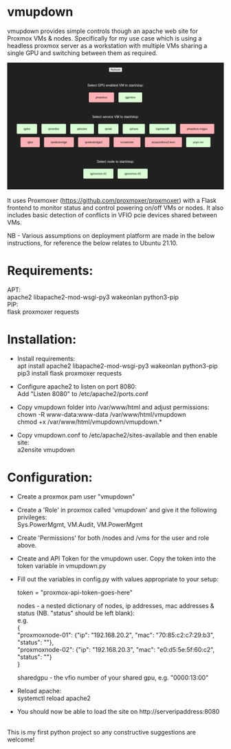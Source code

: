 # vmupdown
vmupdown provides simple controls though an apache web site for Proxmox VMs & nodes. Specifically for my use case which is using a headless proxmox server as a workstation with multiple VMs sharing a single GPU and switching between them as required.

![screenshot-1](images/vmupdown-1.png)

It uses Proxmoxer (https://github.com/proxmoxer/proxmoxer) with a Flask frontend to monitor status and control powering on/off VMs or nodes. It also includes basic detection of conflicts in VFIO pcie devices shared between VMs.

NB - Various assumptions on deployment platform are made in the below instructions, for reference the below relates to Ubuntu 21.10.

# Requirements:
APT:
<br />apache2 libapache2-mod-wsgi-py3 wakeonlan python3-pip
<br />PIP:
<br />flask proxmoxer requests

# Installation:
- Install requirements:
<br />apt install apache2 libapache2-mod-wsgi-py3 wakeonlan python3-pip
<br />pip3 install flask proxmoxer requests
- Configure apache2 to listen on port 8080:
<br />Add "Listen 8080" to /etc/apache2/ports.conf

- Copy vmupdown folder into /var/www/html and adjust permissions:<br />
chown -R www-data:www-data /var/www/html/vmupdown<br />
chmod +x /var/www/html/vmupdown/vmupdown.*

- Copy vmupdown.conf to /etc/apache2/sites-available and then enable site:
<br />a2ensite vmupdown

# Configuration:
- Create a proxmox pam user "vmupdown"
- Create a 'Role' in proxmox called 'vmupdown' and give it the following privileges:
<br />Sys.PowerMgmt, VM.Audit, VM.PowerMgmt
- Create 'Permissions' for both /nodes and /vms for the user and role above.
- Create and API Token for the vmupdown user. Copy the token into the token variable in vmupdown.py
- Fill out the variables in config.py with values appropriate to your setup:
  
  token = "proxmox-api-token-goes-here"
  
  nodes - a nested dictionary of nodes, ip addresses, mac addresses & status (NB. "status" should be left blank):
  <br />e.g.   
 {
  <br />"proxmoxnode-01": {"ip": "192.168.20.2", "mac": "70:85:c2:c7:29:b3", "status": ""},
  <br />"proxmoxnode-02": {"ip": "192.168.20.3", "mac": "e0:d5:5e:5f:60:c2", "status": ""}
  <br />}

  sharedgpu - the vfio number of your shared gpu, e.g. "0000:13:00"

- Reload apache:
<br />systemctl reload apache2

- You should now be able to load the site on http://serveripaddress:8080


<br />This is my first python project so any constructive suggestions are welcome!
